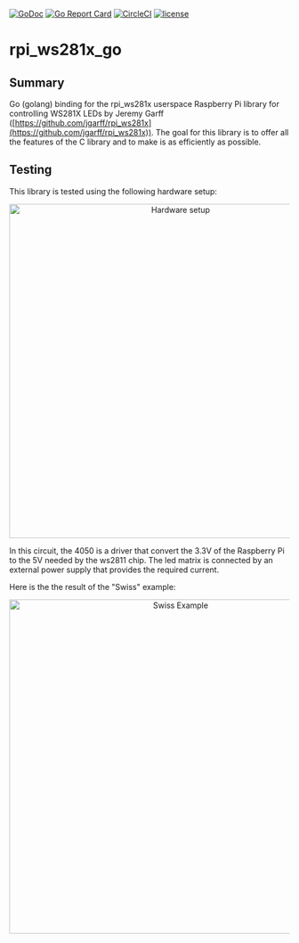 [![GoDoc](https://godoc.org/github.com/supcik/rpi_ws281x_go?status.svg)](http://godoc.org/github.com/supcik/rpi_ws281x_go)
[![Go Report Card](https://goreportcard.com/badge/github.com/supcik/rpi_ws281x_go)](https://goreportcard.com/report/github.com/supcik/rpi_ws281x_go)
[![CircleCI](https://circleci.com/gh/supcik/rpi_ws281x_go.svg?style=shield)](https://circleci.com/gh/supcik/rpi_ws281x_go)
[![license](https://img.shields.io/github/license/supcik/rpi_ws281x_go.svg)](https://github.com/supcik/rpi_ws281x_go)

# rpi_ws281x_go

## Summary

Go (golang) binding for the rpi_ws281x userspace Raspberry Pi library for controlling WS281X LEDs by Jeremy Garff ([https://github.com/jgarff/rpi_ws281x](https://github.com/jgarff/rpi_ws281x)). The goal for this library is to offer all the features of the C library and to make is as efficiently as possible.

## Testing

This library is tested using the following hardware setup:

<p align="center">
  <img src="https://i.imgur.com/jodJKUp.png" width="600" title="Hardware setup">
</p>

In this circuit, the 4050 is a driver that convert the 3.3V of the Raspberry Pi to the 5V needed by the ws2811 chip. The led matrix is connected by an external power supply that provides the required current.

Here is the the result of the "Swiss" example:

<p align="center">
  <img src="https://i.imgur.com/pgdvBY0.jpg" width="600" title="Swiss Example">
</p>